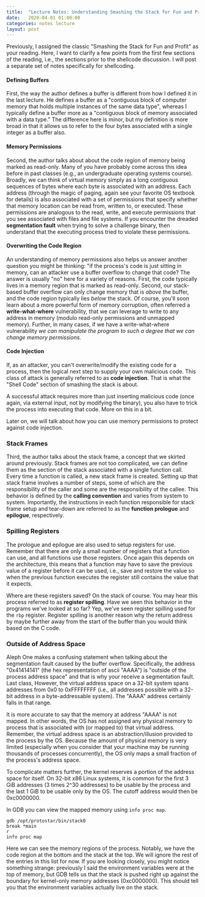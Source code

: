 ```yaml
---
title:  "Lecture Notes: Understanding Smashing the Stack for Fun and Profit"
date:   2020-04-01 01:00:00
categories: notes lecture
layout: post
---
```


Previously, I assigned the classic "Smashing the Stack for Fun and Profit" as
your reading. Here, I want to clarify a few points from the first few sections
of the reading, i.e., the sections prior to the shellcode discussion. I will
post a separate set of notes specifically for shellcoding. 

#### Defining Buffers

First, the way the author defines a buffer is different from how I defined it
in the last lecture. He defines a buffer as a "contiguous block of computer
memory that holds multiple instances of the same data type", whereas I
typically define a buffer more as a "contiguous block of memory associated with
a data type." The difference here is minor, but my definition is more broad in
that it allows us to refer to the four bytes associated with a single integer as
a buffer also. 

#### Memory Permissions

Second, the author talks about about the code region of memory being marked as
read-only. Many of you have probably come across this idea before in past
classes (e.g., an undergraduate operating systems course). Broadly, we can
think of virtual memory simply as a long contiguous sequences of bytes where
each byte is associated with an address. Each address (through the magic of
paging, again see your favorite OS textbook for details) is also associated
with a set of permissions that specify whether that memory location can be read
from, written to, or executed. These permissions are analogous to the read,
write, and execute permissions that you see associated with files and file
systems.  If you encounter the dreaded **segmentation fault** when trying to
solve a challenge binary, then understand that the executing process tried to
violate these permissions. 


#### Overwriting the Code Region

An understanding of memory permissions  also helps us answer another question
you might be thinking: "if the process's code is just sitting in memory, can an
attacker use a buffer overflow to change that code? The answer is usually "no"
here for a variety of reasons. First, the code typically lives in a memory
region that is marked as read-only.  Second, our stack-based buffer overflow
can only change memory that is *above* the buffer, and the code region
typically lies *below* the stack. Of course, you'll soon learn about a more
powerful form of memory corruption, often referred a **write-what-where**
vulnerability, that we can leverage to write to any address in memory (modulo
read-only permissions and unmapped memory). Further, in many cases, if we have
a write-what-where vulnerability *we can manipulate the program to such
a degree that we can change memory permissions.*  

#### Code Injection

If, as an attacker, you can't overwrite/modify the existing code for a process,
then the logical next step to supply your own malicious code. This class of
attack is generally referred to as **code injection**. That is what the "Shell
Code" section of smashing the stack is about.

A successful attack requires more than just inserting malicious code
(once again, via  external input, not by modifying the binary), you also have
to trick the process into executing that code. More on this in a bit. 

Later on, we will talk about how you can use memory permissions to protect
against code injection.

### Stack Frames

Third, the author talks about the stack frame, a concept that we skirted around
previously. Stack frames are not too complicated, we can define them as the
section of the stack associated with a single function call. Every time a
function is called, a new stack frame is created. Setting up that stack frame
involves a number of steps, some of which are the responsibility  of the caller
and some are the responsibility of the callee. This behavior is defined by the
**calling convention** and varies from system to system.  Importantly, the
instructions in each function responsible for stack frame setup and tear-down
are referred to as the **function prologue** and **epilogue**, respectively. 


### Spilling Registers

The prologue and epilogue are also used to setup registers for use. Remember
that there are only a small number of registers that a function can use, and
all functions use those registers. Once again this depends on the architecture,
this means that a function may have to save the previous value of a register
before it can be used, i.e., save and restore the value so when the previous
function executes the register still contains the value that it expects.

Where are these registers saved? On the stack of course. You may hear this
process referred to as **register spilling**. Have we seen this behavior in the
programs we've looked at so far? Yep, we've seen register spilling used for the
`rbp` register. Register spilling is another reason why the return address by
maybe further away from the start of the buffer than you would think based on
the C code.
 

### Outside of Address Space

Aleph One makes a confusing statement when talking about the segmentation fault
caused by the buffer overflow. Specifically, the address "0x41414141" (the hex
representation of ascii "AAAA") is "outside of the process address space" and
that is why your receive a segmentation fault. Last class, However, the virtual
address space on a 32-bit system spans addresses from 0x0 to 0xFFFFFFFF (i.e., all
addresses possible with a 32-bit address in a byte-addressable system). The
"AAAA" address certainly falls in that range. 

It is more accurate to say that the memory at address "AAAA" is not mapped. In
other words, the OS has not assigned any physical memory to process that is
associated with (or mapped to) that virtual address. Remember, the virtual
address space is an abstraction/illusion provided to the process by the OS.
Because the amount of physical memory is very limited (especially when you
consider that your machine may be running thousands of processes concurrently),
the OS only maps a small fraction of the process's address space. 

To complicate matters further, the kernel reserves a portion of the address
space for itself.  On 32-bit x86 Linux systems, it is common for the first 3
GiB addresses  (3 times 2^30 addresses) to be usable by the process and the
last 1 GiB to be usable only by the OS. The cutoff address would then be
0xc0000000. 

In GDB you can view the mapped memory using `info proc map`. 

```
gdb /opt/protostar/bin/stack0
break *main
r
info proc map
```

Here we can see the memory regions of the process. Notably, we have the code
region at the bottom and the stack at the top. We will ignore the rest of the
entries in this list for now. If you are looking closely, you might notice
something strange: previously I said the environment variables were at the top
of memory, but GDB tells us that the stack is pushed right up against the
boundary for kernel-only memory addresses (0xc0000000). This should tell you
that the environment variables actually live on the stack. 

